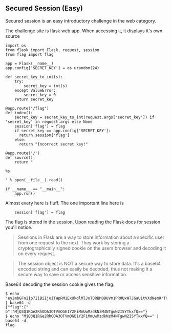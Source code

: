 ## Secured Session (Easy)

Secured session is an easy introductory challenge in the web category.

The challenge site is flask web app. When accessing it, it displays it's own source

```
import os
from flask import Flask, request, session
from flag import flag

app = Flask(__name__)
app.config['SECRET_KEY'] = os.urandom(24)

def secret_key_to_int(s):
    try:
        secret_key = int(s)
    except ValueError:
        secret_key = 0
    return secret_key

@app.route("/flag")
def index():
    secret_key = secret_key_to_int(request.args['secret_key']) if 'secret_key' in request.args else None
    session['flag'] = flag
    if secret_key == app.config['SECRET_KEY']:
      return session['flag']
    else:
      return "Incorrect secret key!"

@app.route('/')
def source():
    return "

%s

" % open(__file__).read()

if __name__ == "__main__":
    app.run()
```

Almost every here is fluff. The one important line here is
```
    session['flag'] = flag
```

The flag is stored in the session. Upon reading the Flask docs for session you'll notice. 

>Sessions in Flask are a way to store information about a specific user from one request to the next. They work by storing a cryptographically signed cookie on the users browser and decoding it on every request.

>The session object is NOT a secure way to store data. It's a base64 encoded string and can easily be decoded, thus not making it a secure way to save or access sensitive information.

Base64 decoding the session cookie gives the flag.
```
$ echo "eyJmbGFnIjp7IiBiIjoiTWpRM1ExUkdlMlJoT0RBM09UVm1PR0UxWTJGaU1tVXdNemRrTnpNNE5UZ3dOMkk1WVRreGZRPT0ifX0.X5bJ_g.ckPLJyBJlyaHXAkPKz_zQykD8HQ" | base64 -d
{"flag":{" b":"MjQ3Q1RGe2RhODA3OTVmOGE1Y2FiMmUwMzdkNzM4NTgwN2I5YTkxfQ=="}
$ echo "MjQ3Q1RGe2RhODA3OTVmOGE1Y2FiMmUwMzdkNzM4NTgwN2I5YTkxfQ==" | base64 -d
flag
```